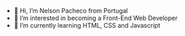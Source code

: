 - 👋 Hi, I’m Nelson Pacheco from Portugal
- 👀 I’m interested in becoming a Front-End Web Developer
- 🌱 I’m currently learning HTML, CSS and Javascript

<!---
Nelson4849/Nelson4849 is a ✨ special ✨ repository because its `README.md` (this file) appears on your GitHub profile.
You can click the Preview link to take a look at your changes.
--->
